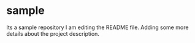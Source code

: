# sample
Its a sample repository
I am editing the README file. Adding some more details about the project description.
